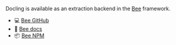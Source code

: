 Docling is available as an extraction backend in the [Bee][github] framework.

- 💻 [Bee GitHub][github]
- 📖 [Bee docs][docs]
- 📦 [Bee NPM][package]

[github]: https://github.com/i-am-bee
[docs]: https://i-am-bee.github.io/bee-agent-framework/
[package]: https://www.npmjs.com/package/bee-agent-framework
